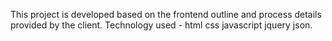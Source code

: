 This project is developed based on the frontend outline and process details provided by the client.
Technology used - html css javascript jquery json.
